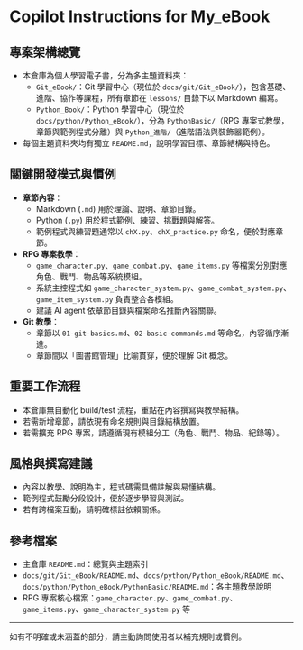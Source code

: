 # Copilot Instructions for My_eBook

## 專案架構總覽
- 本倉庫為個人學習電子書，分為多主題資料夾：
  - `Git_eBook/`：Git 學習中心（現位於 `docs/git/Git_eBook/`），包含基礎、進階、協作等課程，所有章節在 `lessons/` 目錄下以 Markdown 編寫。
  - `Python_Book/`：Python 學習中心（現位於 `docs/python/Python_eBook/`），分為 `PythonBasic/`（RPG 專案式教學，章節與範例程式分離）與 `Python_進階/`（進階語法與裝飾器範例）。
- 每個主題資料夾均有獨立 `README.md`，說明學習目標、章節結構與特色。

## 關鍵開發模式與慣例
- **章節內容**：
  - Markdown (`.md`) 用於理論、說明、章節目錄。
  - Python (`.py`) 用於程式範例、練習、挑戰題與解答。
  - 範例程式與練習題通常以 `chX.py`、`chX_practice.py` 命名，便於對應章節。
- **RPG 專案教學**：
  - `game_character.py`、`game_combat.py`、`game_items.py` 等檔案分別對應角色、戰鬥、物品等系統模組。
  - 系統主控程式如 `game_character_system.py`、`game_combat_system.py`、`game_item_system.py` 負責整合各模組。
  - 建議 AI agent 依章節目錄與檔案命名推斷內容關聯。
- **Git 教學**：
  - 章節以 `01-git-basics.md`、`02-basic-commands.md` 等命名，內容循序漸進。
  - 章節間以「圖書館管理」比喻貫穿，便於理解 Git 概念。

## 重要工作流程
- 本倉庫無自動化 build/test 流程，重點在內容撰寫與教學結構。
- 若需新增章節，請依現有命名規則與目錄結構放置。
- 若需擴充 RPG 專案，請遵循現有模組分工（角色、戰鬥、物品、紀錄等）。

## 風格與撰寫建議
- 內容以教學、說明為主，程式碼需具備註解與易懂結構。
- 範例程式鼓勵分段設計，便於逐步學習與測試。
- 若有跨檔案互動，請明確標註依賴關係。

## 參考檔案
- 主倉庫 `README.md`：總覽與主題索引
- `docs/git/Git_eBook/README.md`、`docs/python/Python_eBook/README.md`、`docs/python/Python_eBook/PythonBasic/README.md`：各主題教學說明
- RPG 專案核心檔案：`game_character.py`、`game_combat.py`、`game_items.py`、`game_character_system.py` 等

---
如有不明確或未涵蓋的部分，請主動詢問使用者以補充規則或慣例。
